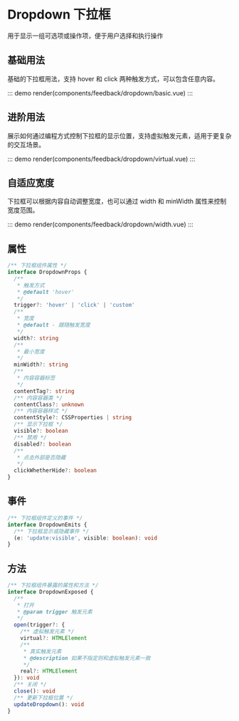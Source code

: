 # Dropdown 下拉框

用于显示一组可选项或操作项，便于用户选择和执行操作

## 基础用法

基础的下拉框用法，支持 hover 和 click 两种触发方式，可以包含任意内容。

::: demo
render(components/feedback/dropdown/basic.vue)
:::

## 进阶用法

展示如何通过编程方式控制下拉框的显示位置，支持虚拟触发元素，适用于更复杂的交互场景。

::: demo
render(components/feedback/dropdown/virtual.vue)
:::

## 自适应宽度

下拉框可以根据内容自动调整宽度，也可以通过 width 和 minWidth 属性来控制宽度范围。

::: demo
render(components/feedback/dropdown/width.vue)
:::

## 属性

```ts
/** 下拉框组件属性 */
interface DropdownProps {
  /**
   * 触发方式
   * @default 'hover'
   */
  trigger?: 'hover' | 'click' | 'custom'
  /**
   * 宽度
   * @default - 跟随触发宽度
   */
  width?: string
  /**
   * 最小宽度
   */
  minWidth?: string
  /**
   * 内容容器标签
   */
  contentTag?: string
  /** 内容容器类 */
  contentClass?: unknown
  /** 内容容器样式 */
  contentStyle?: CSSProperties | string
  /** 显示下拉框 */
  visible?: boolean
  /** 禁用 */
  disabled?: boolean
  /**
   * 点击外部是否隐藏
   */
  clickWhetherHide?: boolean
}
```

## 事件

```ts
/** 下拉框组件定义的事件 */
interface DropdownEmits {
  /** 下拉框显示或隐藏事件 */
  (e: 'update:visible', visible: boolean): void
}
```

## 方法

```ts
/** 下拉框组件暴露的属性和方法 */
interface DropdownExposed {
  /**
   * 打开
   * @param trigger 触发元素
   */
  open(trigger?: {
    /** 虚拟触发元素 */
    virtual?: HTMLElement
    /**
     * 真实触发元素
     * @description 如果不指定则和虚拟触发元素一致
     */
    real?: HTMLElement
  }): void
  /** 关闭 */
  close(): void
  /** 更新下拉框位置 */
  updateDropdown(): void
}
```
